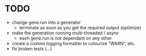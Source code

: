 # TODO
- change gene.run into a generator
	- terminate as soon as you get the required output (optimize)
- make the generation running multi-threaded / async
	- each gene.run is _not_ dependant on any other
- create a custom logging formatter to colourize "WARN", etc.
- fix broken tests (...)

